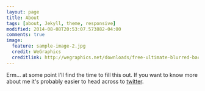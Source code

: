 ```yaml
---
layout: page
title: About
tags: [about, Jekyll, theme, responsive]
modified: 2014-08-08T20:53:07.573882-04:00
comments: true
image:
  feature: sample-image-2.jpg
  credit: WeGraphics
  creditlink: http://wegraphics.net/downloads/free-ultimate-blurred-background-pack/
---
```


Erm... at some point I'll find the time to fill this out. If you want to know more about me it's probably easier to head across to [twitter](http://twitter.com/philingrey).
